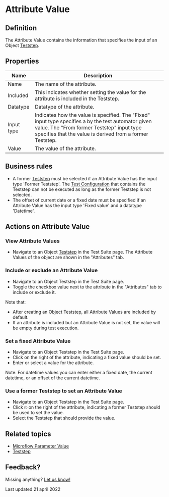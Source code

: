 # Attribute Value



## Definition

The Attribute Value contains the information that specifies the input of an Object [Teststep](teststep).

## Properties
| Name | Description |
| ----------- | ----------- |
| Name | The name of the attribute. |
| Included | This indicates whether setting the value for the attribute is included in the Teststep. |
| Datatype | Datatype of the attribute. |
| Input type | Indicates how the value is specified. The "Fixed" input type specifies a by the test automator given value. The "From former Teststep" input type specifies that the value is derived from a former Teststep. |
| Value | The value of the attribute. |

## Business rules

- A former [Teststep](teststep) must be selected if an Attribute Value has the input type 'Former Teststep'. The [Test Configuration](test-configuration) that contains the Teststep can not be executed as long as the former Teststep is not selected. 
- The offset of current date or a fixed date must be specified if an Attribute Value has the input type 'Fixed value' and a datatype 'Datetime'.

## Actions on Attribute Value

### View Attribute Values
- Navigate to an Object [Teststep](teststep) in the Test Suite page. The Attribute Values of the object are shown in the "Attributes" tab.

### Include or exclude an Attribute Value
- Navigate to an Object Teststep in the Test Suite page.
- Toggle the checkbox value next to the attribute in the "Attributes" tab to include or exclude it.

Note that: 
- After creating an Object Teststep, all Attribute Values are included by default.
- If an attribute is included but an Attribute Value is not set, the value will be empty during test execution.

### Set a fixed Attribute Value 
- Navigate to an Object Teststep in the Test Suite page.
- Click <i class="fas fa-keyboard"></i> on the right of the attribute, indicating a fixed value should be set.
- Enter or select a value for the attribute.

Note: For datetime values you can enter either a fixed date, the current datetime, or an offset of the current datetime.

### Use a former Teststep to set an Attribute Value
- Navigate to an Object Teststep in the Test Suite page.
- Click <svg role="img" viewBox="0 0 512 512" width="2%" height="2%" xmlns="http://www.w3.org/2000/svg"><path fill="currentColor" d="M235.3 132.7c-6.25-6.25-16.38-6.25-22.62 0s-6.25 16.38 0 22.62L313.4 256l-100.7 100.7c-6.25 6.25-6.25 16.38 0 22.62s16.38 6.25 22.62 0l112-112C350.4 264.2 352 260.1 352 256s-1.562-8.188-4.688-11.31L235.3 132.7zM256 0C114.6 0 0 114.6 0 256s114.6 256 256 256s256-114.6 256-256S397.4 0 256 0zM256 480c-123.5 0-224-100.5-224-224s100.5-224 224-224s224 100.5 224 224S379.5 480 256 480z" class=""></path></svg> on the right of the attribute, indicating a former Teststep should be used to set the value.
- Select the Teststep that should provide the value.

## Related topics
- [Microflow Parameter Value](microflow-parameter-value)
- [Teststep](teststep)

## Feedback?
Missing anything? [Let us know!](mailto:support@menditect.com)

Last updated 21 april 2022